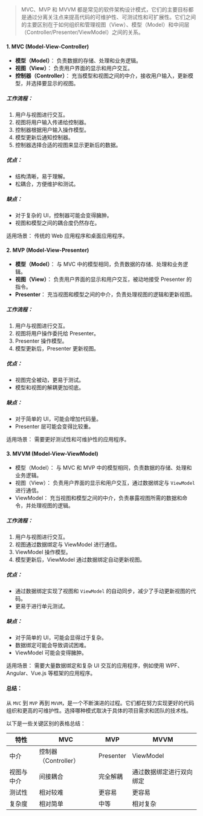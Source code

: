 > MVC、MVP 和 MVVM 都是常见的软件架构设计模式，它们的主要目标都是通过分离关注点来提高代码的可维护性、可测试性和可扩展性。它们之间的主要区别在于如何组织和管理视图（View）、模型（Model）和中间层（Controller/Presenter/ViewModel）之间的关系。

#### 1. MVC (Model-View-Controller)

- **模型（Model）**： 负责数据的存储、处理和业务逻辑。
- **视图（View）**： 负责用户界面的显示和用户交互。
- **控制器（Controller）**： 充当模型和视图之间的中介，接收用户输入，更新模型，并选择要显示的视图。

##### 工作流程：

1. 用户与视图进行交互。
2. 视图将用户输入传递给控制器。
3. 控制器根据用户输入操作模型。
4. 模型更新后通知控制器。
5. 控制器选择合适的视图来显示更新后的数据。

##### 优点：

- 结构清晰，易于理解。
- 松耦合，方便维护和测试。

##### 缺点：

- 对于复杂的 UI，控制器可能会变得臃肿。
- 视图和模型之间的耦合度仍然存在。

适用场景： 传统的 Web 应用程序和桌面应用程序。

#### 2. MVP (Model-View-Presenter)

- **模型（Model）**： 与 MVC 中的模型相同，负责数据的存储、处理和业务逻辑。
- **视图（View）**： 负责用户界面的显示和用户交互，被动地接受 Presenter 的指令。
- **Presenter**： 充当视图和模型之间的中介，负责处理视图的逻辑和更新视图。

##### 工作流程：

1. 用户与视图进行交互。
2. 视图将用户操作委托给 Presenter。
3. Presenter 操作模型。
4. 模型更新后，Presenter 更新视图。

##### 优点：

- 视图完全被动，更易于测试。
- 模型和视图的解耦更加彻底。

##### 缺点：

- 对于简单的 UI，可能会增加代码量。
- Presenter 层可能会变得比较重。

适用场景： 需要更好测试性和可维护性的应用程序。

#### 3. MVVM (Model-View-ViewModel)

- 模型（Model）： 与 MVC 和 MVP 中的模型相同，负责数据的存储、处理和业务逻辑。
- 视图（View）： 负责用户界面的显示和用户交互，通过数据绑定与 `ViewModel` 进行通信。
- ViewModel： 充当视图和模型之间的中介，负责暴露视图所需的数据和命令，并处理视图的逻辑。

##### 工作流程：

1. 用户与视图进行交互。
2. 视图通过数据绑定与 ViewModel 进行通信。
3. ViewModel 操作模型。
4. 模型更新后，ViewModel 通过数据绑定自动更新视图。

##### 优点：

- 通过数据绑定实现了视图和 `ViewModel` 的自动同步，减少了手动更新视图的代码。
- 更易于进行单元测试。

##### 缺点：

- 对于简单的 UI，可能会显得过于复杂。
- 数据绑定可能会导致调试困难。
- ViewModel 可能会变得臃肿。

适用场景： 需要大量数据绑定和复杂 UI 交互的应用程序，例如使用 WPF、Angular、Vue.js 等框架的应用程序。

#### 总结：

从 `MVC` 到 `MVP` 再到 `MVVM`，是一个不断演进的过程。它们都在努力实现更好的代码组织和更高的可维护性。选择哪种模式取决于具体的项目需求和团队的技术栈。

以下是一些关键区别的表格总结：

| 特性       | MVC                  | MVP       | MVVM                     |
| ---------- | -------------------- | --------- | ------------------------ |
| 中介       | 控制器（Controller） | Presenter | ViewModel                |
| 视图与中介 | 间接耦合             | 完全解耦  | 通过数据绑定进行双向绑定 |
| 测试性     | 相对较难             | 更容易    | 更容易                   |
| 复杂度     | 相对简单             | 中等      | 相对复杂                 |
